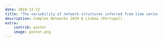 ```yaml
---
date: 2019-12-12
title: "The variability of network structures inferred from time series data"
description: Complex Networks 2019 @ Lisboa (Portugal)
extra:
    contrib: poster
    image: poster.png
---
```

